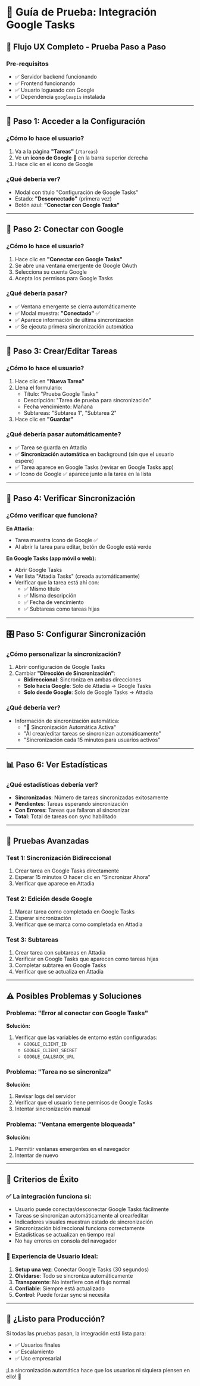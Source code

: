 # 🧪 Guía de Prueba: Integración Google Tasks

## 🎯 **Flujo UX Completo - Prueba Paso a Paso**

### **Pre-requisitos**
- ✅ Servidor backend funcionando
- ✅ Frontend funcionando
- ✅ Usuario logueado con Google
- ✅ Dependencia `googleapis` instalada

---

## 🚀 **Paso 1: Acceder a la Configuración**

### **¿Cómo lo hace el usuario?**
1. Va a la página **"Tareas"** (`/tareas`)
2. Ve un **icono de Google** 🔵 en la barra superior derecha
3. Hace clic en el icono de Google

### **¿Qué debería ver?**
- Modal con título "Configuración de Google Tasks"
- Estado: **"Desconectado"** (primera vez)
- Botón azul: **"Conectar con Google Tasks"**

---

## 🔗 **Paso 2: Conectar con Google**

### **¿Cómo lo hace el usuario?**
1. Hace clic en **"Conectar con Google Tasks"**
2. Se abre una ventana emergente de Google OAuth
3. Selecciona su cuenta Google
4. Acepta los permisos para Google Tasks

### **¿Qué debería pasar?**
- ✅ Ventana emergente se cierra automáticamente
- ✅ Modal muestra: **"Conectado"** ✅
- ✅ Aparece información de última sincronización
- ✅ Se ejecuta primera sincronización automática

---

## 📝 **Paso 3: Crear/Editar Tareas**

### **¿Cómo lo hace el usuario?**
1. Hace clic en **"Nueva Tarea"**
2. Llena el formulario:
   - Título: "Prueba Google Tasks"
   - Descripción: "Tarea de prueba para sincronización"
   - Fecha vencimiento: Mañana
   - Subtareas: "Subtarea 1", "Subtarea 2"
3. Hace clic en **"Guardar"**

### **¿Qué debería pasar automáticamente?**
- ✅ Tarea se guarda en Attadia
- ✅ **Sincronización automática** en background (sin que el usuario espere)
- ✅ Tarea aparece en Google Tasks (revisar en Google Tasks app)
- ✅ Icono de Google ✅ aparece junto a la tarea en la lista

---

## 🔄 **Paso 4: Verificar Sincronización**

### **¿Cómo verificar que funciona?**

**En Attadia:**
- Tarea muestra ícono de Google ✅
- Al abrir la tarea para editar, botón de Google está verde

**En Google Tasks (app móvil o web):**
- Abrir Google Tasks
- Ver lista "Attadia Tasks" (creada automáticamente)
- Verificar que la tarea está ahí con:
  - ✅ Mismo título
  - ✅ Misma descripción
  - ✅ Fecha de vencimiento
  - ✅ Subtareas como tareas hijas

---

## 🎛️ **Paso 5: Configurar Sincronización**

### **¿Cómo personalizar la sincronización?**
1. Abrir configuración de Google Tasks
2. Cambiar **"Dirección de Sincronización"**:
   - **Bidireccional**: Sincroniza en ambas direcciones
   - **Solo hacia Google**: Solo de Attadia → Google Tasks  
   - **Solo desde Google**: Solo de Google Tasks → Attadia

### **¿Qué debería ver?**
- Información de sincronización automática:
  - "🤖 Sincronización Automática Activa"
  - "Al crear/editar tareas se sincronizan automáticamente"
  - "Sincronización cada 15 minutos para usuarios activos"

---

## 📊 **Paso 6: Ver Estadísticas**

### **¿Qué estadísticas debería ver?**
- **Sincronizadas**: Número de tareas sincronizadas exitosamente
- **Pendientes**: Tareas esperando sincronización
- **Con Errores**: Tareas que fallaron al sincronizar
- **Total**: Total de tareas con sync habilitado

---

## 🧪 **Pruebas Avanzadas**

### **Test 1: Sincronización Bidireccional**
1. Crear tarea en Google Tasks directamente
2. Esperar 15 minutos O hacer clic en "Sincronizar Ahora"
3. Verificar que aparece en Attadia

### **Test 2: Edición desde Google**
1. Marcar tarea como completada en Google Tasks
2. Esperar sincronización
3. Verificar que se marca como completada en Attadia

### **Test 3: Subtareas**
1. Crear tarea con subtareas en Attadia
2. Verificar en Google Tasks que aparecen como tareas hijas
3. Completar subtarea en Google Tasks
4. Verificar que se actualiza en Attadia

---

## ⚠️ **Posibles Problemas y Soluciones**

### **Problema: "Error al conectar con Google Tasks"**
**Solución:**
1. Verificar que las variables de entorno están configuradas:
   - `GOOGLE_CLIENT_ID`
   - `GOOGLE_CLIENT_SECRET`
   - `GOOGLE_CALLBACK_URL`

### **Problema: "Tarea no se sincroniza"**
**Solución:**
1. Revisar logs del servidor
2. Verificar que el usuario tiene permisos de Google Tasks
3. Intentar sincronización manual

### **Problema: "Ventana emergente bloqueada"**
**Solución:**
1. Permitir ventanas emergentes en el navegador
2. Intentar de nuevo

---

## 🎯 **Criterios de Éxito**

### **✅ La integración funciona si:**
- Usuario puede conectar/desconectar Google Tasks fácilmente
- Tareas se sincronizan automáticamente al crear/editar
- Indicadores visuales muestran estado de sincronización
- Sincronización bidireccional funciona correctamente
- Estadísticas se actualizan en tiempo real
- No hay errores en consola del navegador

### **🎉 Experiencia de Usuario Ideal:**
1. **Setup una vez**: Conectar Google Tasks (30 segundos)
2. **Olvidarse**: Todo se sincroniza automáticamente
3. **Transparente**: No interfiere con el flujo normal
4. **Confiable**: Siempre está actualizado
5. **Control**: Puede forzar sync si necesita

---

## 🚀 **¿Listo para Producción?**

Si todas las pruebas pasan, la integración está lista para:
- ✅ Usuarios finales
- ✅ Escalamiento
- ✅ Uso empresarial

¡La sincronización automática hace que los usuarios ni siquiera piensen en ello! 🎯
